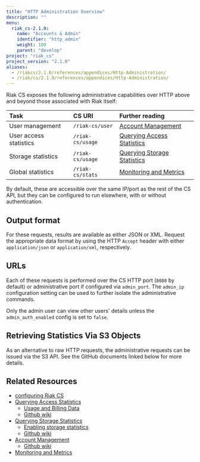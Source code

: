 ```yaml
---
title: "HTTP Administration Overview"
description: ""
menu:
  riak_cs-2.1.0:
    name: "Accounts & Admin"
    identifier: "http_admin"
    weight: 100
    parent: "develop"
project: "riak_cs"
project_version: "2.1.0"
aliases:
  - /riakcs/2.1.0/references/appendices/Http-Administration/
  - /riak/cs/2.1.0/references/appendices/Http-Administration/
---
```


Riak CS exposes the following administrative capabilities over HTTP
above and beyond those associated with Riak itself:

Task | CS URI | Further reading
:----|:-------|:---------------
User management        | `/riak-cs/user`  | [Account Management](/riak/cs/2.1.0/cookbooks/account-management)
User access statistics | `/riak-cs/usage` | [Querying Access Statistics](/riak/cs/2.1.0/cookbooks/querying-access-statistics)
Storage statistics     | `/riak-cs/usage` | [Querying Storage Statistics](/riak/cs/2.1.0/cookbooks/querying-storage-statistics)
Global statistics      | `/riak-cs/stats` | [Monitoring and Metrics](/riak/cs/2.1.0/cookbooks/monitoring-and-metrics)

By default, these are accessible over the same IP/port as the rest of
the CS API, but they can be configured to run elsewhere, with or without
authentication.

## Output format

For these requests, results are available as either JSON or XML. Request
the appropriate data format by using the HTTP `Accept` header with
either `application/json` or `application/xml`, respectively.

## URLs

Each of these requests is performed over the CS HTTP port (`8080` by
default) or administrative port if configured via `admin_port`. The
`admin_ip` configuration setting can be used to further isolate the
administrative commands.

Only the admin user can view other users' details unless the
`admin_auth_enabled` config is set to `false`.

## Retrieving Statistics Via S3 Objects

As an alternative to raw HTTP requests, the administrative requests can
be issued via the S3 API. See the GitHub documents linked below for more
details.

## Related Resources

* [configuring Riak CS](/riak/cs/2.1.0/cookbooks/configuration/riak-cs)
* [Querying Access Statistics](/riak/cs/2.1.0/cookbooks/querying-access-statistics)
    * [Usage and Billing Data](/riak/cs/2.1.0/cookbooks/usage-and-billing-data)
    * [Github wiki](https://github.com/basho/riak_cs/wiki/Querying-Access-Stats)
* [Querying Storage Statistics](/riak/cs/2.1.0/cookbooks/querying-storage-statistics)
    * [Enabling storage statistics](https://github.com/basho/riak_cs/wiki/Logging-Storage-Stats)
    * [Github wiki](https://github.com/basho/riak_cs/wiki/Logging-Storage-Stats)
* [Account Management](/riak/cs/2.1.0/cookbooks/account-management)
    * [Github wiki](https://github.com/basho/riak_cs/wiki/User-Management)
* [Monitoring and Metrics](/riak/cs/2.1.0/cookbooks/monitoring-and-metrics)
